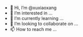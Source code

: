 - 👋 Hi, I’m @xuxiaoxang
- 👀 I’m interested in ...
- 🌱 I’m currently learning ...
- 💞️ I’m looking to collaborate on ...
- 📫 How to reach me ...

<!---
xuxiaoxang/xuxiaoxang is a ✨ special ✨ repository because its `README.md` (this file) appears on your GitHub profile.
You can click the Preview link to take a look at your changes.
--->
